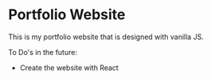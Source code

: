 # Portfolio Website
This is my portfolio website that is designed with vanilla JS. 

To Do's in the future:
- Create the website with React
